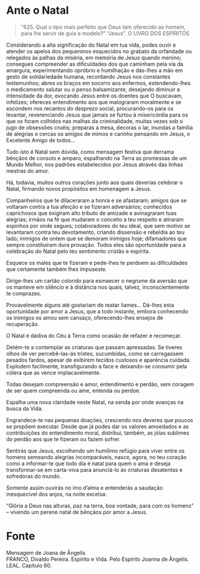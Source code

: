 # Ante o Natal

> “625. Qual o tipo mais perfeito que Deus tem oferecido ao homem, para lhe servir de guia e modelo?” “Jesus”. O LIVRO DOS ESPÍRITOS

Considerando a alta significação do Natal em tua vida, podes ouvir e atender os apelos dos pequeninos esquecidos no grabato da orfandade ou relegados às palhas da miséria, em memória de Jesus quando menino; consegues compreender as dificuldades dos que caminham pela via da amargura, experimentando opróbrio e humilhação e dás-lhes a mão em gesto de solidariedade humana, recordando Jesus nos constantes testemunhos; abres os braços em socorro aos enfermos, estendendo-lhes o medicamento salutar ou o penso balsamizante, desejando diminuir a intensidade da dor, evocando Jesus entre os doentes que O buscavam, infelizes; ofereces entendimento aos que malograram moralmente e se escondem nos recantos do desprezo social, procurando-os para os levantar, reverenciando Jesus que jamais se furtou à misericórdia para os que os foram colhidos nas malhas da criminalidade, muitas vezes sob o jugo de obsessões cruéis; preparas a mesa, decoras o lar, inundas a família de alegrias e cercas os amigos de mimos e carinho pensando em Jesus, o Excelente Amigo de todos…

Tudo isto é Natal sem dúvida, como mensagem festiva que derrama bênçãos de consolo e amparo, espalhando na Terra as promessas de um Mundo Melhor, nos padrões estabelecidos por Jesus através das linhas mestras do amor.

Há, todavia, muitos outros corações junto aos quais deverias celebrar o Natal, firmando novos propósitos em homenagem a Jesus.

Companheiros que te dilaceraram a honra e se afastaram; amigos que se voltaram contra a tua afeição e se fizeram adversários; conhecidos caprichosos que exigiram alto tributo de amizade e avinagraram tuas alegrias; irmãos na fé que mudaram o conceito a teu respeito e atiraram espinhos por onde segues; colaboradores do teu ideal, que sem motivo se levantaram contra teu devotamento, criando dissensão e rebeldia ao teu lado; inimigos de ontem que se demoram inimigos hoje; difamadores que sempre constituíram dura provação. Todos eles são oportunidade para a celebração do Natal pelo teu sentimento cristão e espírita.

Esquece os males que te fizeram e pede-lhes te perdoem as dificuldades que certamente também lhes impuseste.

Dirige-lhes um cartão colorido para esmaecer o negrume da aversão que os manteve em silêncio e à distância nos quais, talvez, inconscientemente te comprazes.

Provavelmente alguns até gostariam de reatar liames… Dá-lhes esta oportunidade por amor a Jesus, que a todo instante, embora conhecendo os inimigos os amou sem cansaço, oferecendo-lhes ensejos de recuperação.

O Natal é dádiva do Céu à Terra como ocasião de refazer e recomeçar.

Detém-te a contemplar as criaturas que passam apressadas. Se tiveres olhos de ver percebê-las-ás tristes, sucumbidas, como se carregassem pesados fardos, apesar de exibirem tecidos custosos e aparência cuidada. Explodem facilmente, transfigurando a face e deixando-se consumir pela cólera que as vence implacavelmente.

Todas desejam compreensão e amor, entendimento e perdão, sem coragem de ser quem compreenda ou ame, entenda ou perdoe.

Espalha uma nova claridade neste Natal, na senda por onde avanças na busca da Vida.

Engrandece-te nas pequenas doações, crescendo nos deveres que poucos se propõem executar. Desde que já podes dar os valores amoedados e as contribuições do entendimento moral, distribui, também, as jóias sublimes do perdão aos que te fizeram ou fazem sofrer.

Sentirás que Jesus, escolhendo um humílimo refúgio para viver entre os homens semeando alegrias incomparáveis, nasce, agora, no teu coração como a informar-te que todo dia é natal para quem o ama e deseja transformar-se em carta-viva para anunciá-lo às criaturas desatentas e sofredoras do mundo.

Somente assim ouvirás no imo d’alma e entenderás a saudação inesquecível dos anjos, na noite excelsa:

“Glória a Deus nas alturas, paz na terra, boa vontade, para com os homens” – vivendo um perene natal de bênçãos por amor a Jesus.

# Fonte
Mensagem de Joana de Ângelis  
FRANCO, Divaldo Pereira. Espírito e Vida. Pelo Espírito Joanna de Ângelis. LEAL. Capítulo 60.
